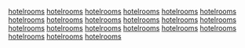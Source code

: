 <a href="https://engawa.kakaku.com/jump/?url=https%3A%2F%2Fsunvilla.in">hotelrooms</a>
<a href="http://advisor.wmtransfer.com/SiteDetails.aspx?url=http%3A%2F%2Fsunvilla.in">hotelrooms</a>
<a href="http://edn.embarcadero.com/cn/language?code=cn&returnurl=http%3A%2F%2Fsunvilla.in%2F">hotelrooms</a>
<a href="http://legacyshop.wki.it/shared/sso/sso.aspx?sso=G7OBN320AS3T48U0ANSN3KMN22&url=http%3A%2F%2Fsunvilla.in%2F">hotelrooms</a>
<a href="http://imaginingourselves.globalfundforwomen.org/pb/External.aspx?url=http%3A%2F%2Fsunvilla.in%2F">hotelrooms</a>
<a href="http://www.drinksmixer.com/redirect.php?url=https%3A%2F%2Fsunvilla.in">hotelrooms</a>
<a href="http://biology.africamuseum.be/BiocaseProvider_2.4.2/www/utilities/queryforms/qf_manual.cgi?url=http%3A%2F%2Fsunvilla.in%2F">hotelrooms</a>
<a href="http://fis.com/fis/shared/redirect.asp?banner=6158&url=http%3A%2F%2Fsunvilla.in%2F">hotelrooms</a>
<a href="http://cimerr.postech.ac.kr/votal/jump.php?url=http%3A%2F%2Fsunvilla.in%2F">hotelrooms</a>
<a href="https://is.gd/cbMXQU">hotelrooms</a>
<a href="https://trello.com/add-card?source=mode=popup&name=click+here&desc=https%3A%2F%2Fsunvilla.in">hotelrooms</a>
<a href="https://optimize.viglink.com/page/pmv?url=https%3A%2F%2Fsunvilla.in">hotelrooms</a>
<a href="https://engawa.kakaku.com/jump/?url=https%3A%2F%2Fsunvilla.in">hotelrooms</a>
<a href="http://advisor.wmtransfer.com/SiteDetails.aspx?url=http%3A%2F%2Fsunvilla.in">hotelrooms</a>
<a href="http://edn.embarcadero.com/cn/language?code=cn&returnurl=http%3A%2F%2Fsunvilla.in%2F">hotelrooms</a>
<a href="http://legacyshop.wki.it/shared/sso/sso.aspx?sso=G7OBN320AS3T48U0ANSN3KMN22&url=http%3A%2F%2Fsunvilla.in%2F">hotelrooms</a>
<a href="http://imaginingourselves.globalfundforwomen.org/pb/External.aspx?url=http%3A%2F%2Fsunvilla.in%2F">hotelrooms</a>
<a href="http://www.drinksmixer.com/redirect.php?url=https%3A%2F%2Fsunvilla.in">hotelrooms</a>
<a href="https://www.google.nl/url?q=https://sunvilla.in">hotelrooms</a>
<a href="http://maps.google.nl/url?q=https://sunvilla.in">hotelrooms</a>
<a href="http://maps.google.pl/url?q=https://sunvilla.in">hotelrooms</a>
